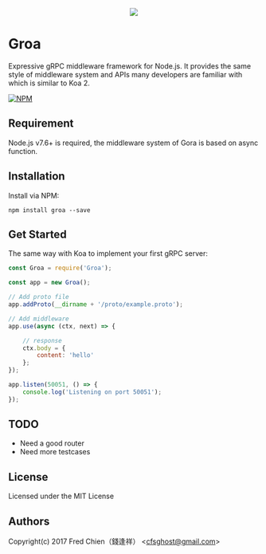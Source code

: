<p align="center">
<a href="https://github.com/cfsghost/brig">
<img src="https://user-images.githubusercontent.com/252072/30776180-913e50e0-a0d4-11e7-819b-87ed776e6a47.png">
</a>
</p>

# Groa

Expressive gRPC middleware framework for Node.js. It provides the same style of middleware system and APIs many developers are familiar with which is similar to Koa 2.

[![NPM](https://nodei.co/npm/groa.png?downloads=true&downloadRank=true&stars=true)](https://nodei.co/npm/groa/)

## Requirement

Node.js v7.6+ is required, the middleware system of Gora is based on async function.

## Installation

Install via NPM:

```shell
npm install groa --save
```

## Get Started

The same way with Koa to implement your first gRPC server:

```javascript
const Groa = require('Groa');

const app = new Groa();

// Add proto file
app.addProto(__dirname + '/proto/example.proto');

// Add middleware
app.use(async (ctx, next) => {

	// response
	ctx.body = {
		content: 'hello'
	};
});

app.listen(50051, () => {
	console.log('Listening on port 50051');
});
```

## TODO

* Need a good router
* Need more testcases

## License
Licensed under the MIT License
 
## Authors
Copyright(c) 2017 Fred Chien（錢逢祥） <<cfsghost@gmail.com>>
